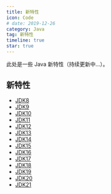 ```yaml
---
title: 新特性
icon: Code
# date: 2019-12-26
category: Java
tag: 新特性
timeline: true
star: true
---
```


此处是一些 Java 新特性（持续更新中...）。

<!-- more -->

## 新特性

- [JDK8](/notes/java/new/jdk8.md)
- [JDK9](/notes/java/new/jdk9.md)
- [JDK10](/notes/java/new/jdk10.md)
- [JDK11](/notes/java/new/jdk11.md)
- [JDK12](/notes/java/new/jdk12.md)
- [JDK13](/notes/java/new/jdk13.md)
- [JDK14](/notes/java/new/jdk14.md)
- [JDK15](/notes/java/new/jdk15.md)
- [JDK16](/notes/java/new/jdk16.md)
- [JDK17](/notes/java/new/jdk17.md)
- [JDK18](/notes/java/new/jdk18.md)
- [JDK19](/notes/java/new/jdk19.md)
- [JDK20](/notes/java/new/jdk20.md)
- [JDK21](/notes/java/new/jdk21.md)
